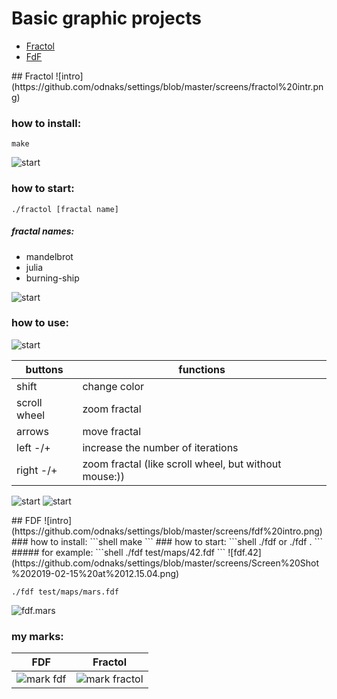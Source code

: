 # Basic graphic projects
- [Fractol](#id-section1)
- [FdF](#id-section2)

<div id='id-section1'/>
## Fractol
![intro](https://github.com/odnaks/settings/blob/master/screens/fractol%20intr.png)

### how to install:
```shell
make
```
![start](https://github.com/odnaks/settings/blob/master/screens/fractal%20ssc.png)

### how to start:
```shell
./fractol [fractal name]
```
##### fractal names: 
* mandelbrot
* julia
* burning-ship

![start](https://github.com/odnaks/settings/blob/master/screens/fractal%20ss.png)

### how to use:
![start](https://github.com/odnaks/settings/blob/master/screens/Screen%20Shot%202019-02-15%20at%2011.44.50.png)

buttons  | functions
----------------|----------------------
shift      | change color
scroll wheel      | zoom fractal
arrows  | move fractal
left -/+     | increase the number of iterations
right -/+     | zoom fractal (like scroll wheel, but without mouse:))

![start](https://github.com/odnaks/settings/blob/master/screens/Screen%20Shot%202019-02-15%20at%2011.45.21.png)
![start](https://github.com/odnaks/settings/blob/master/screens/Screen%20Shot%202019-02-15%20at%2011.46.35.png)

<div id='id-section2'/>
## FDF
![intro](https://github.com/odnaks/settings/blob/master/screens/fdf%20intro.png)
### how to install:
```shell
make
```
### how to start:
```shell
./fdf <file name> or 
./fdf <file name> <width> <height>.
```
##### for example: 
```shell
./fdf test/maps/42.fdf
```
![fdf.42](https://github.com/odnaks/settings/blob/master/screens/Screen%20Shot%202019-02-15%20at%2012.15.04.png)

```shell
./fdf test/maps/mars.fdf
```
![fdf.mars](https://github.com/odnaks/settings/blob/master/screens/fdf%20mars.png)

### my marks:
FDF  | Fractol
----------------|----------------------
![mark fdf](https://github.com/odnaks/settings/blob/master/screens/mark%20fdf.png)       | ![mark fractol](https://github.com/odnaks/settings/blob/master/screens/mark%20fractol.png)
